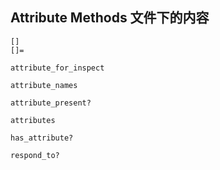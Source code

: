 ## Attribute Methods 文件下的内容

```
[]
[]=

attribute_for_inspect

attribute_names

attribute_present?

attributes

has_attribute?

respond_to?
```
